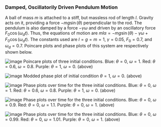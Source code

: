 ### Damped, Oscillatorily Driven Pendulum Motion
A ball of mass $m$ is attached to a stiff, but massless rod of length $l$. Gravity acts on it, providing a force $-mg\sin(\theta)$ perpendicular to the rod. The pendulum is also damped by a force $-\gamma\omega$ and driven by an oscillatory force $F_0\cos(\omega_dt)$. Thus, the equations of motion are $ml\alpha = -mg\sin(\theta) - \gamma\omega + F_0\cos(\omega_dt)$. The constants used are $l = g = m = 1$, $\gamma = 0.05$, $F_0 = 0.7$, and $\omega_d = 0.7$. Poincare plots and phase plots of this system are respectively shown below.


![image](https://user-images.githubusercontent.com/59151395/217705100-59d1673b-5d7c-49a0-ab74-fecd8f98aca4.png)
Poincare plots of three initial conditions. Blue: $\theta = 0$, $\omega =  1$. Red: $\theta = 0.6$, $\omega = 0.8$. Purple: $\theta = 1$, $\omega = 0$. (above)


![image](https://user-images.githubusercontent.com/59151395/217703948-e834dbdf-e037-471c-bab6-548d4f66ab6e.png)
Modded phase plot of initial condition $\theta = 1$, $\omega = 0$. (above)


![image](https://user-images.githubusercontent.com/59151395/217708331-f19d7c91-f861-459f-84e4-4f510ebdd388.png)
Phase plots over time for the three initial conditions. Blue: $\theta = 0$, $\omega =  1$. Red: $\theta = 0.6$, $\omega = 0.8$. Purple: $\theta = 1$, $\omega = 0$. (above)


![image](https://user-images.githubusercontent.com/59151395/217709108-bd5a8889-df56-4d8b-85e6-1ceb7a1db0cf.png)
Phase plots over time for the three initial conditions. Blue: $\theta = 0$, $\omega =  0.9$. Red: $\theta = 0$, $\omega = 1.1$. Purple: $\theta = 0$, $\omega = 1$. (above)


![image](https://user-images.githubusercontent.com/59151395/217718540-80379d14-3092-493f-8a99-08564b650361.png)
Phase plots over time for the three initial conditions. Blue: $\theta = 0$, $\omega =  0.99$. Red: $\theta = 0$, $\omega = 1.01$. Purple: $\theta = 0$, $\omega = 1$. (above)

